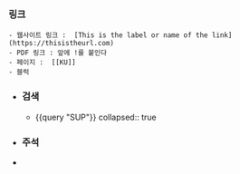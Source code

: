 ### 링크
	- 웹사이트 링크 :  [This is the label or name of the link](https://thisistheurl.com)
	- PDF 링크 : 앞에 !를 붙인다
	- 페이지 :  [[KU]]
	- 블럭
- ### 검색
	- {{query "SUP"}}
	  collapsed:: true
- ### 주석
-